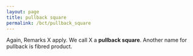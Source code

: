 ```yaml
---
layout: page
title: pullback square
permalink: /bct/pullback_square
---
```

Again, Remarks X apply. We call X a **pullback square**. Another name for pullback is fibred product.
